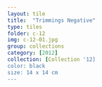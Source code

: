 ```yaml
---
layout: tile
title:  "Trimmings Negative"
type: tiles
folder: c-12
img: c-12-01.jpg
group: collections
category: [2012]
collection: [Collection '12] 
color: black
size: 14 x 14 cm
---
```



